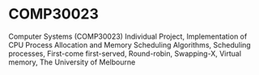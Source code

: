 # COMP30023
Computer Systems (COMP30023) Individual Project, Implementation of CPU Process Allocation and Memory Scheduling Algorithms, Scheduling processes, First-come first-served, Round-robin, Swapping-X, Virtual memory, The University of Melbourne
